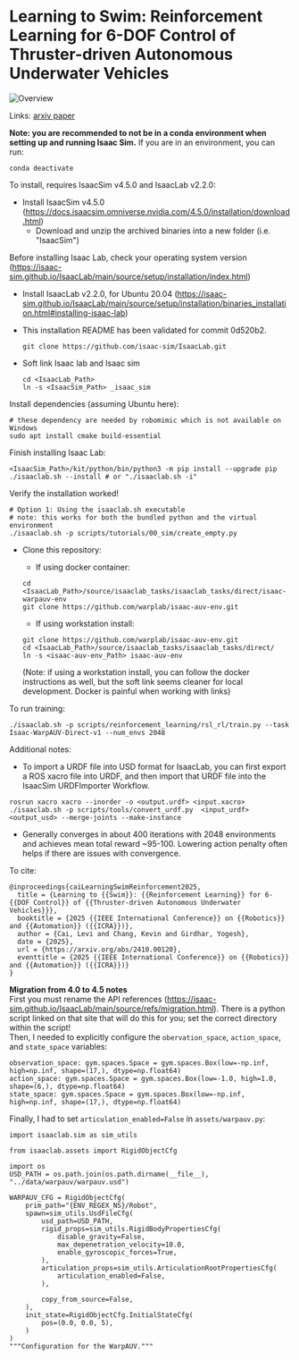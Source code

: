 # Learning to Swim: Reinforcement Learning for 6-DOF Control of Thruster-driven Autonomous Underwater Vehicles

![Overview](./imgs/qual-overview.png)

Links: [arxiv paper](https://arxiv.org/abs/2410.00120)

**Note: you are recommended to not be in a conda environment when setting up and running Isaac Sim.** If you are in an environment, you can run:
```
conda deactivate
```

To install, requires IsaacSim v4.5.0 and IsaacLab v2.2.0:
- Install IsaacSim v4.5.0 (https://docs.isaacsim.omniverse.nvidia.com/4.5.0/installation/download.html)
  - Download and unzip the archived binaries into a new folder (i.e. "IsaacSim")

Before installing Isaac Lab, check your operating system version (https://isaac-sim.github.io/IsaacLab/main/source/setup/installation/index.html)
- Install IsaacLab v2.2.0, for Ubuntu 20.04 (https://isaac-sim.github.io/IsaacLab/main/source/setup/installation/binaries_installation.html#installing-isaac-lab)
- This installation README has been validated for commit 0d520b2. 
  ```
  git clone https://github.com/isaac-sim/IsaacLab.git
  ```

- Soft link Isaac lab and Isaac sim 
  ```
  cd <IsaacLab_Path> 
  ln -s <IsaacSim_Path> _isaac_sim
  ```

Install dependencies (assuming Ubuntu here):
```
# these dependency are needed by robomimic which is not available on Windows
sudo apt install cmake build-essential
```

Finish installing Isaac Lab:
```
<IsaacSim_Path>/kit/python/bin/python3 -m pip install --upgrade pip
./isaaclab.sh --install # or "./isaaclab.sh -i"
```

Verify the installation worked!
```
# Option 1: Using the isaaclab.sh executable
# note: this works for both the bundled python and the virtual environment
./isaaclab.sh -p scripts/tutorials/00_sim/create_empty.py
```

- Clone this repository:

  - If using docker container:
  ```
  cd <IsaacLab_Path>/source/isaaclab_tasks/isaaclab_tasks/direct/isaac-warpauv-env
  git clone https://github.com/warplab/isaac-auv-env.git
  ```

  - If using workstation install:
  ```
  git clone https://github.com/warplab/isaac-auv-env.git
  cd <IsaacLab_Path>/source/isaaclab_tasks/isaaclab_tasks/direct/
  ln -s <isaac-auv-env_Path> isaac-auv-env
  ```
  (Note: if using a workstation install, you can follow the docker instructions as well, but the soft link seems cleaner for local development. Docker is painful when working with links)

To run training:
```
./isaaclab.sh -p scripts/reinforcement_learning/rsl_rl/train.py --task Isaac-WarpAUV-Direct-v1 --num_envs 2048
```

Additional notes:

 - To import a URDF file into USD format for IsaacLab, you can first export a ROS xacro file into URDF, and then import that URDF file into the IsaacSim URDFImporter Workflow.

 ```
 rosrun xacro xacro --inorder -o <output.urdf> <input.xacro>
 ./isaaclab.sh -p scripts/tools/convert_urdf.py  <input_urdf> <output_usd> --merge-joints --make-instance
 ```

 - Generally converges in about 400 iterations with 2048 environments and achieves mean total reward ~95-100. Lowering action penalty often helps if there are issues with convergence.

To cite:
```
@inproceedings{caiLearningSwimReinforcement2025,
  title = {Learning to {{Swim}}: {{Reinforcement Learning}} for 6-{{DOF Control}} of {{Thruster-driven Autonomous Underwater Vehicles}}},
  booktitle = {2025 {{IEEE International Conference}} on {{Robotics}} and {{Automation}} ({{ICRA}})},
  author = {Cai, Levi and Chang, Kevin and Girdhar, Yogesh},
  date = {2025},
  url = {https://arxiv.org/abs/2410.00120},
  eventtitle = {2025 {{IEEE International Conference}} on {{Robotics}} and {{Automation}} ({{ICRA}})}
}

```

**Migration from 4.0 to 4.5 notes** <br/>
First you must rename the API references (https://isaac-sim.github.io/IsaacLab/main/source/refs/migration.html). There is a python script linked on that site that will do this for you; set the correct directory within the script! <br/>
Then, I needed to explicitly configure the `obervation_space`, `action_space`, and `state_space` variables:
```[Python]
observation_space: gym.spaces.Space = gym.spaces.Box(low=-np.inf, high=np.inf, shape=(17,), dtype=np.float64)
action_space: gym.spaces.Space = gym.spaces.Box(low=-1.0, high=1.0, shape=(6,), dtype=np.float64)
state_space: gym.spaces.Space = gym.spaces.Box(low=-np.inf, high=np.inf, shape=(17,), dtype=np.float64)
```

Finally, I had to set `articulation_enabled=False` in `assets/warpauv.py`:
```
import isaaclab.sim as sim_utils

from isaaclab.assets import RigidObjectCfg

import os
USD_PATH = os.path.join(os.path.dirname(__file__), "../data/warpauv/warpauv.usd")

WARPAUV_CFG = RigidObjectCfg(
    prim_path="{ENV_REGEX_NS}/Robot",
    spawn=sim_utils.UsdFileCfg(
        usd_path=USD_PATH,
        rigid_props=sim_utils.RigidBodyPropertiesCfg(
            disable_gravity=False,
            max_depenetration_velocity=10.0,
            enable_gyroscopic_forces=True,
        ),
        articulation_props=sim_utils.ArticulationRootPropertiesCfg(
            articulation_enabled=False,
        ),

        copy_from_source=False,
    ),
    init_state=RigidObjectCfg.InitialStateCfg(
        pos=(0.0, 0.0, 5),
    )
)
"""Configuration for the WarpAUV."""
```
